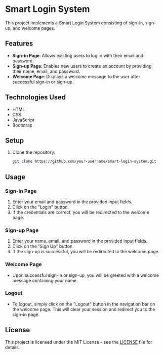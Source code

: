 # Smart Login System

This project implements a Smart Login System consisting of sign-in, sign-up, and welcome pages.

## Features

- **Sign-in Page**: Allows existing users to log in with their email and password.
- **Sign-up Page**: Enables new users to create an account by providing their name, email, and password.
- **Welcome Page**: Displays a welcome message to the user after successful sign-in or sign-up.

## Technologies Used

- HTML
- CSS
- JavaScript
- Bootstrap

## Setup

1. Clone the repository:

   ```bash
   git clone https://github.com/your-username/smart-login-system.git

## Usage

### Sign-in Page
1. Enter your email and password in the provided input fields.
2. Click on the "Login" button.
3. If the credentials are correct, you will be redirected to the welcome page.

### Sign-up Page
1. Enter your name, email, and password in the provided input fields.
2. Click on the "Sign Up" button.
3. If the sign-up is successful, you will be redirected to the welcome page.

### Welcome Page
- Upon successful sign-in or sign-up, you will be greeted with a welcome message containing your name.

### Logout
- To logout, simply click on the "Logout" button in the navigation bar on the welcome page. This will clear your session and redirect you to the sign-in page.

## License

This project is licensed under the MIT License - see the [LICENSE](LICENSE) file for details.
